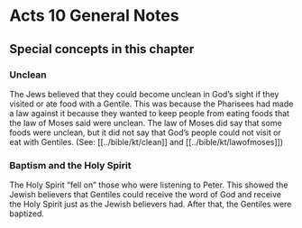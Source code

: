 # Acts 10 General Notes
## Special concepts in this chapter

### Unclean

The Jews believed that they could become unclean in God’s sight if they visited or ate food with a Gentile. This was because the Pharisees had made a law against it because they wanted to keep people from eating foods that the law of Moses said were unclean. The law of Moses did say that some foods were unclean, but it did not say that God’s people could not visit or eat with Gentiles. (See: [[../bible/kt/clean]] and [[../bible/kt/lawofmoses]])

### Baptism and the Holy Spirit

The Holy Spirit “fell on” those who were listening to Peter. This showed the Jewish believers that Gentiles could receive the word of God and receive the Holy Spirit just as the Jewish believers had. After that, the Gentiles were baptized.